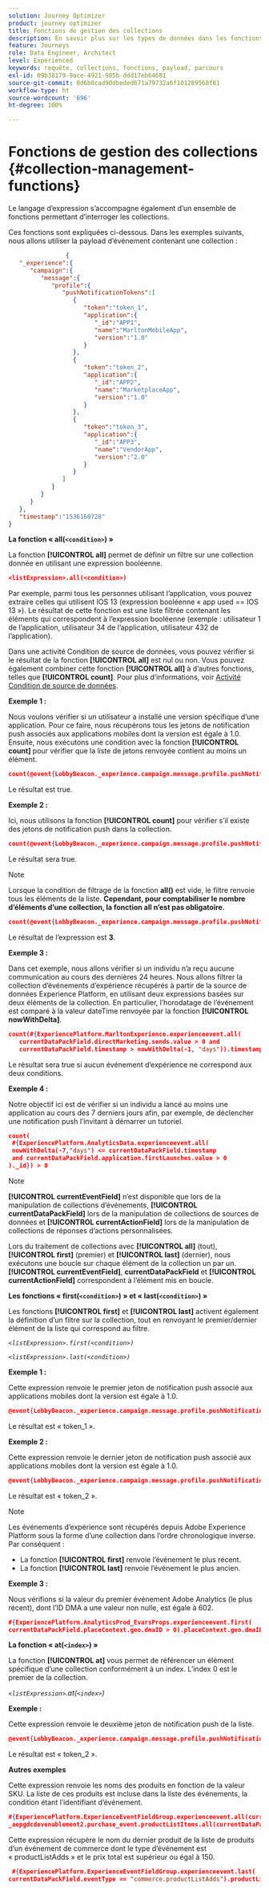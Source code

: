 ```yaml
---
solution: Journey Optimizer
product: journey optimizer
title: Fonctions de gestion des collections
description: En savoir plus sur les types de données dans les fonctions de gestion des collections
feature: Journeys
role: Data Engineer, Architect
level: Experienced
keywords: requête, collections, fonctions, payload, parcours
exl-id: 09b38179-9ace-4921-985b-ddd17eb64681
source-git-commit: 0d6b0cad90dbeded671a79732a6f101289568f81
workflow-type: ht
source-wordcount: '696'
ht-degree: 100%

---
```


# Fonctions de gestion des collections {#collection-management-functions}

Le langage d’expression s’accompagne également d’un ensemble de fonctions permettant d’interroger les collections.

Ces fonctions sont expliquées ci-dessous. Dans les exemples suivants, nous allons utiliser la payload d’événement contenant une collection :

```json
                { 
   "_experience":{ 
      "campaign":{ 
         "message":{ 
            "profile":{ 
               "pushNotificationTokens":[ 
                  { 
                     "token":"token_1",
                     "application":{ 
                        "_id":"APP1",
                        "name":"MarltonMobileApp",
                        "version":"1.0"
                     }
                  },
                  { 
                     "token":"token_2",
                     "application":{ 
                        "_id":"APP2",
                        "name":"MarketplaceApp",
                        "version":"1.0"
                     }
                  },
                  { 
                     "token":"token_3",
                     "application":{ 
                        "_id":"APP3",
                        "name":"VendorApp",
                        "version":"2.0"
                     }
                  }
               ]
            }
         }
      }
   },
   "timestamp":"1536160728"
}
```

**La fonction « all(`<condition>`) »**

La fonction **[!UICONTROL all]** permet de définir un filtre sur une collection donnée en utilisant une expression booléenne.

```json
<listExpression>.all(<condition>)
```

Par exemple, parmi tous les personnes utilisant l’application, vous pouvez extraire celles qui utilisent IOS 13 (expression booléenne « app used == IOS 13 »). Le résultat de cette fonction est une liste filtrée contenant les éléments qui correspondent à l’expression booléenne (exemple : utilisateur 1 de l’application, utilisateur 34 de l’application, utilisateur 432 de l’application).

Dans une activité Condition de source de données, vous pouvez vérifier si le résultat de la fonction **[!UICONTROL all]** est nul ou non. Vous pouvez également combiner cette fonction **[!UICONTROL all]** à d’autres fonctions, telles que **[!UICONTROL count]**. Pour plus d’informations, voir [Activité Condition de source de données](../condition-activity.md#data_source_condition).

**Exemple 1 :**

Nous voulons vérifier si un utilisateur a installé une version spécifique d’une application. Pour ce faire, nous récupérons tous les jetons de notification push associés aux applications mobiles dont la version est égale à 1.0. Ensuite, nous exécutons une condition avec la fonction **[!UICONTROL count]** pour vérifier que la liste de jetons renvoyée contient au moins un élément. 

```json
count(@event{LobbyBeacon._experience.campaign.message.profile.pushNotificationTokens.all(currentEventField.application.version == "1.0").token}) > 0
```

Le résultat est true.

**Exemple 2 :**

Ici, nous utilisons la fonction **[!UICONTROL count]** pour vérifier s’il existe des jetons de notification push dans la collection.

```json
count(@event{LobbyBeacon._experience.campaign.message.profile.pushNotificationTokens.all().token}) > 0
```

Le résultat sera true.

<!--Alternatively, you can check if there is no token in the collection:

   ```json
   count(@event{LobbyBeacon._experience.campaign.message.profile.pushNotificationTokens.all().token}) == 0
   ```

The result will be false.

Here we use the count function in a condition to count the number of push notification tokens in the event.

`count(@event{LobbyBeacon._experience.campaign.message.profile.pushNotificationTokens.all().token})`

The result is true.

Note that when the condition in the **all()** function is empty, the filter will return all the elements in the list. Hence, the expression above is equivalent to:

`count(@event{LobbyBeacon._experience.campaign.message.profile.pushNotificationTokens.application.name})`

In both cases, the result of the expression is **3**.

A query of experience events recorded on the Adobe Experience Platform may or may not include the current event that triggered the current Journey. This will depend on the relative processing time with which [!DNL Journey Orchestration] sees an event and started evaluating conditions, versus the time it takes for that event to be ingested into the Adobe Experience Platform. For example, when using the .all() syntax to query experience events from the Adobe Experience Platform, we recommend enforcing the exclusion of the current event (by requiring an
earlier timestamp) in order to only consider prior events.-->

>[!NOTE]
>
>Lorsque la condition de filtrage de la fonction **all()** est vide, le filtre renvoie tous les éléments de la liste. **Cependant, pour comptabiliser le nombre d’éléments d’une collection, la fonction all n’est pas obligatoire.**


```json
count(@event{LobbyBeacon._experience.campaign.message.profile.pushNotificationTokens.token})
```

Le résultat de l’expression est **3**.

**Exemple 3 :**

Dans cet exemple, nous allons vérifier si un individu n’a reçu aucune communication au cours des dernières 24 heures. Nous allons filtrer la collection d’événements d’expérience récupérés à partir de la source de données Experience Platform, en utilisant deux expressions basées sur deux éléments de la collection. En particulier, l’horodatage de l’événement est comparé à la valeur dateTime renvoyée par la fonction **[!UICONTROL nowWithDelta]**.

```json
count(#{ExperiencePlatform.MarltonExperience.experienceevent.all(
   currentDataPackField.directMarketing.sends.value > 0 and
   currentDataPackField.timestamp > nowWithDelta(-1, "days")).timestamp}) == 0
```

Le résultat sera true si aucun événement d’expérience ne correspond aux deux conditions.

**Exemple 4 :**

Notre objectif ici est de vérifier si un individu a lancé au moins une application au cours des 7 derniers jours afin, par exemple, de déclencher une notification push l’invitant à démarrer un tutoriel. 

```json
count(
 #{ExperiencePlatform.AnalyticsData.experienceevent.all(
 nowWithDelta(-7,"days") <= currentDataPackField.timestamp
 and currentDataPackField.application.firstLaunches.value > 0
)._id}) > 0
```

<!--**"All + Count" example 4:** here we use the count function in a boolean expression to see if there is push notification tokens in the collection.

`count(@event{LobbyBeacon._experience.campaign.message.profile.pushNotificationTokens.all().application.name}) > 0`

The result will be:

`true`

Alternatively, you can check if there is NO token in the collection:

`count(@event{LobbyBeacon._experience.campaign.message.profile.pushNotificationTokens.all().application.name}) =0`

The result will be:

`false`-->

>[!NOTE]
>
>**[!UICONTROL currentEventField]** n’est disponible que lors de la manipulation de collections d’événements, **[!UICONTROL currentDataPackField]** lors de la manipulation de collections de sources de données et **[!UICONTROL currentActionField]** lors de la manipulation de collections de réponses d’actions personnalisées.
>
>Lors du traitement de collections avec **[!UICONTROL all]** (tout), **[!UICONTROL first]** (premier) et **[!UICONTROL last]** (dernier), nous exécutons une boucle sur chaque élément de la collection un par un. **[!UICONTROL currentEventField]**, **currentDataPackField** et **[!UICONTROL currentActionField]** correspondent à l’élément mis en boucle.

**Les fonctions « first(`<condition>`) » et « last(`<condition>`) »**

Les fonctions **[!UICONTROL first]** et **[!UICONTROL last]** activent également la définition d’un filtre sur la collection, tout en renvoyant le premier/dernier élément de la liste qui correspond au filtre.

_`<listExpression>.first(<condition>)`_

_`<listExpression>.last(<condition>)`_

**Exemple 1 :**

Cette expression renvoie le premier jeton de notification push associé aux applications mobiles dont la version est égale à 1.0. 

```json
@event{LobbyBeacon._experience.campaign.message.profile.pushNotificationTokens.first(currentEventField.application.version == "1.0").token
```

Le résultat est « token_1 ».

**Exemple 2 :**

Cette expression renvoie le dernier jeton de notification push associé aux applications mobiles dont la version est égale à 1.0. 

```json
@event{LobbyBeacon._experience.campaign.message.profile.pushNotificationTokens.last(currentEventField.application.version == "1.0").token}
```

Le résultat est « token_2 ».

>[!NOTE]
>
>Les événements d’expérience sont récupérés depuis Adobe Experience Platform sous la forme d’une collection dans l’ordre chronologique inverse. Par conséquent :
>
>* La fonction **[!UICONTROL first]** renvoie l’événement le plus récent.
>* La fonction **[!UICONTROL last]** renvoie l’événement le plus ancien.

**Exemple 3 :**

Nous vérifions si la valeur du premier événement Adobe Analytics (le plus récent), dont l’ID DMA a une valeur non nulle, est égale à 602.

```json
#{ExperiencePlatform.AnalyticsProd_EvarsProps.experienceevent.first(
currentDataPackField.placeContext.geo.dmaID > 0).placeContext.geo.dmaID} == 602
```

**La fonction « at(`<index>`) »**

La fonction **[!UICONTROL at]** vous permet de référencer un élément spécifique d’une collection conformément à un index.
L’index 0 est le premier de la collection.

_`<listExpression>`.at(`<index>`)_

**Exemple :**

Cette expression renvoie le deuxième jeton de notification push de la liste.

```json
@event{LobbyBeacon._experience.campaign.message.profile.pushNotificationTokens.at(1).token}
```

Le résultat est « token_2 ».

**Autres exemples**

Cette expression renvoie les noms des produits en fonction de la valeur SKU. La liste de ces produits est incluse dans la liste des événements, la condition étant l’identifiant d’événement.

```json
#{ExperiencePlatform.ExperienceEventFieldGroup.experienceevent.all(currentDataPackField._aepgdcdevenablement2.purchase_event.receipt_nbr == "10-337-4016"). 
_aepgdcdevenablement2.purchase_event.productListItems.all(currentDataPackField.SKU == "AB17 1234 1775 19DT B4DR 8HDK 762").name}
```

Cette expression récupère le nom du dernier produit de la liste de produits d’un événement de commerce dont le type d’événement est « productListAdds » et le prix total est supérieur ou égal à 150.

```json
 #{ExperiencePlatform.ExperienceEventFieldGroup.experienceevent.last(
currentDataPackField.eventType == "commerce.productListAdds").productListItems.last(currentDataPackField.priceTotal >= 150).name}
```
